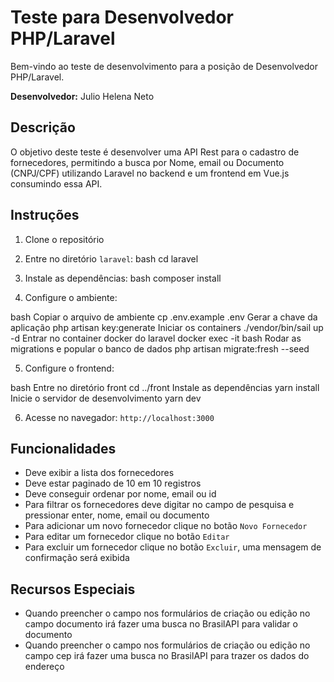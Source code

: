 # Teste para Desenvolvedor PHP/Laravel

Bem-vindo ao teste de desenvolvimento para a posição de Desenvolvedor PHP/Laravel.

**Desenvolvedor:** Julio Helena Neto

## Descrição
O objetivo deste teste é desenvolver uma API Rest para o cadastro de fornecedores, permitindo a busca por Nome, email ou Documento (CNPJ/CPF) utilizando Laravel no backend e um frontend em Vue.js consumindo essa API.

## Instruções

1. Clone o repositório

2. Entre no diretório `laravel`:
bash
cd laravel


3. Instale as dependências:
bash
composer install

4. Configure o ambiente:

bash
Copiar o arquivo de ambiente
cp .env.example .env
Gerar a chave da aplicação
php artisan key:generate
Iniciar os containers
./vendor/bin/sail up -d
Entrar no container docker do laravel
docker exec -it <id-do-container-docker-do-laravel> bash
Rodar as migrations e popular o banco de dados
php artisan migrate:fresh --seed


5. Configure o frontend:

bash
Entre no diretório front
cd ../front
Instale as dependências
yarn install
Inicie o servidor de desenvolvimento
yarn dev


6. Acesse no navegador: `http://localhost:3000`

## Funcionalidades

- Deve exibir a lista dos fornecedores
- Deve estar paginado de 10 em 10 registros
- Deve conseguir ordenar por nome, email ou id
- Para filtrar os fornecedores deve digitar no campo de pesquisa e pressionar enter, nome, email ou documento
- Para adicionar um novo fornecedor clique no botão `Novo Fornecedor`
- Para editar um fornecedor clique no botão `Editar`
- Para excluir um fornecedor clique no botão `Excluir`, uma mensagem de confirmação será exibida

## Recursos Especiais

- Quando preencher o campo nos formulários de criação ou edição no campo documento irá fazer uma busca no BrasilAPI para validar o documento
- Quando preencher o campo nos formulários de criação ou edição no campo cep irá fazer uma busca no BrasilAPI para trazer os dados do endereço
